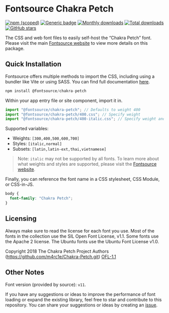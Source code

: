 # Fontsource Chakra Petch

[![npm (scoped)](https://img.shields.io/npm/v/@fontsource/chakra-petch?color=brightgreen)](https://www.npmjs.com/package/@fontsource/chakra-petch) [![Generic badge](https://img.shields.io/badge/fontsource-passing-brightgreen)](https://github.com/fontsource/fontsource) [![Monthly downloads](https://badgen.net/npm/dm/@fontsource/chakra-petch)](https://github.com/fontsource/fontsource) [![Total downloads](https://badgen.net/npm/dt/@fontsource/chakra-petch)](https://github.com/fontsource/fontsource) [![GitHub stars](https://img.shields.io/github/stars/fontsource/fontsource.svg?style=social&label=Star)](https://github.com/fontsource/fontsource/stargazers)

The CSS and web font files to easily self-host the “Chakra Petch” font. Please visit the main [Fontsource website](https://fontsource.org/fonts/chakra-petch) to view more details on this package.

## Quick Installation

Fontsource offers multiple methods to import the CSS, including using a bundler like Vite or using SASS. You can find full documentation [here](https://fontsource.org/docs/getting-started/introduction).

```javascript
npm install @fontsource/chakra-petch
```

Within your app entry file or site component, import it in.

```javascript
import "@fontsource/chakra-petch"; // Defaults to weight 400
import "@fontsource/chakra-petch/400.css"; // Specify weight
import "@fontsource/chakra-petch/400-italic.css"; // Specify weight and style
```

Supported variables:
- Weights: `[300,400,500,600,700]`
- Styles: `[italic,normal]`
- Subsets: `[latin,latin-ext,thai,vietnamese]`

> Note: `italic` may not be supported by all fonts. To learn more about what weights and styles are supported, please visit the [Fontsource website](https://fontsource.org/fonts/chakra-petch).

Finally, you can reference the font name in a CSS stylesheet, CSS Module, or CSS-in-JS.

```css
body {
  font-family: "Chakra Petch";
}
```

## Licensing
Always make sure to read the license for each font you use. Most of the fonts in the collection use the SIL Open Font License, v1.1. Some fonts use the Apache 2 license. The Ubuntu fonts use the Ubuntu Font License v1.0.

Copyright 2018 The Chakra Petch Project Authors (https://github.com/m4rc1e/Chakra-Petch.git)
[OFL-1.1](https://openfontlicense.org)

## Other Notes
Font version (provided by source): `v11`.

If you have any suggestions or ideas to improve the performance of font loading or expand the existing library, feel free to star and contribute to this repository. You can share your suggestions or ideas by creating an [issue](https://github.com/fontsource/fontsource/issues).
